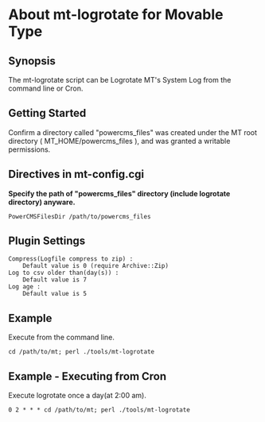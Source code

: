 # About mt-logrotate for Movable Type

## Synopsis

The mt-logrotate script can be Logrotate MT's System Log from the command line or Cron.

## Getting Started

Confirm a directory called "powercms_files" was created under the MT root directory ( MT_HOME/powercms_files ), and was granted a writable permissions.

## Directives in mt-config.cgi

**Specify the path of "powercms_files" directory (include logrotate directory) anyware.**

    PowerCMSFilesDir /path/to/powercms_files

## Plugin Settings

    Compress(Logfile compress to zip) :
        Default value is 0 (require Archive::Zip)
    Log to csv older than(day(s)) :
        Default value is 7
    Log age :
        Default value is 5

## Example

Execute from the command line.

    cd /path/to/mt; perl ./tools/mt-logrotate

## Example - Executing from Cron

Execute logrotate once a day(at 2:00 am).

    0 2 * * * cd /path/to/mt; perl ./tools/mt-logrotate
